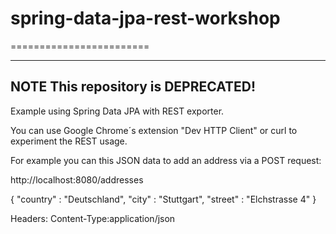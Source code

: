 # spring-data-jpa-rest-workshop
========================

---
**NOTE**
This repository is DEPRECATED!
---


Example using Spring Data JPA with REST exporter.

You can use Google Chrome´s extension "Dev HTTP Client" or curl to experiment the REST usage.

For example you can this JSON data to add an address via a POST request:

http://localhost:8080/addresses

{
  "country" : "Deutschland",
  "city" : "Stuttgart",
  "street" : "Elchstrasse 4"
}

Headers: Content-Type:application/json
